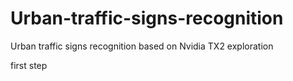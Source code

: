 # Urban-traffic-signs-recognition
Urban traffic signs recognition based on Nvidia TX2 exploration

first step

